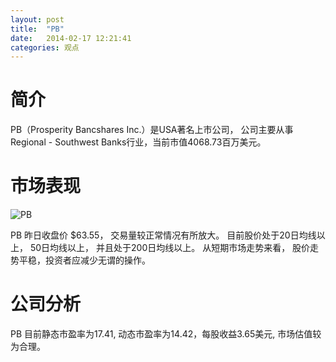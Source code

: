 ```yaml
---
layout: post
title:  "PB"
date:   2014-02-17 12:21:41
categories: 观点
---
```


# 简介
PB（Prosperity Bancshares Inc.）是USA著名上市公司，
公司主要从事Regional - Southwest  Banks行业，当前市值4068.73百万美元。

# 市场表现

![PB](http://finviz.com/chart.ashx?t=PB&ty=c&ta=1&p=d&s=l)

PB 昨日收盘价 $63.55，
交易量较正常情况有所放大。
目前股价处于20日均线以上，
50日均线以上，
并且处于200日均线以上。
从短期市场走势来看，
股价走势平稳，投资者应减少无谓的操作。

# 公司分析
PB 目前静态市盈率为17.41, 动态市盈率为14.42，每股收益3.65美元,
市场估值较为合理。
